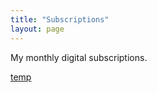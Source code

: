 ```yaml
---
title: "Subscriptions"
layout: page
---
```


My monthly digital subscriptions.

[temp](https://user-images.githubusercontent.com/50526127/114041461-dca77880-9884-11eb-8ce7-b72d79fa274d.jpg)
